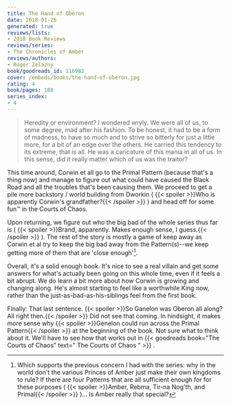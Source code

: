 ```yaml
---
title: The Hand of Oberon
date: 2018-01-26
generated: true
reviews/lists:
- 2018 Book Reviews
reviews/series:
- The Chronicles of Amber
reviews/authors:
- Roger Zelazny
book/goodreads_id: 116982
cover: /embeds/books/the-hand-of-oberon.jpg
rating: 4
book/pages: 188
series_index:
- 4
---
```

> Heredity or environment? I wondered wryly. We were all of us, to some degree, mad after his fashion. To be honest, it had to be a form of madness, to have so much and to strive so bitterly for just a little more, for a bit of an edge over the others. He carried this tendency to its extreme, that is all. He was a caricature of this mania in all of us. In this sense, did it really matter which of us was the traitor?

This time around, Corwin et all go to the Primal Pattern (because that's a thing now) and manage to figure out what could have caused the Black Road and all the troubles that's been causing them. We proceed to get a pile more backstory / world building from Dworkin (  {{< spoiler >}}Who is apparently Corwin's grandfather?{{< /spoiler >}}  ) and head off for some fun™ in the Courts of Chaos.  

<!--more-->

Upon returning, we figure out who the big bad of the whole series thus far is (  {{< spoiler >}}Brand, apparently. Makes enough sense, I guess.{{< /spoiler >}}  ). The rest of the story is mostly a game of keep away as Corwin et al try to keep the big bad away from the Pattern(s)--we keep getting more of them that are 'close enough'[^1].  

Overall, it's a solid enough book. It's nice to see a real villain and get some answers for what's actually been going on this whole time, even if it feels a bit abrupt. We do learn a bit more about how Corwin is growing and changing along. He's almost starting to feel like a worthwhile King now, rather than the just-as-bad-as-his-siblings feel from the first book.  

Finally: That last sentence.  {{< spoiler >}}So Ganelon was Oberon all along? All right then.{{< /spoiler >}}  Did not see that coming. In hindsight, it makes more sense why  {{< spoiler >}}Genelon could run across the Primal Pattern{{< /spoiler >}}  at the beginning of the book. Not sure what to think about it. We'll have to see how that works out in {{< goodreads book="The Courts of Chaos" text=" The Courts of Chaos " >}} .  

[^1]: Which supports the previous concern I had with the series: why in the world don't the various Princes of Amber just make their own kingdoms to rule? If there are four Patterns that are all sufficient enough for for these purposes (  {{< spoiler >}}Amber, Rebma, Tir-na Nog'th, and Primal{{< /spoiler >}}  )... Is Amber really that special?